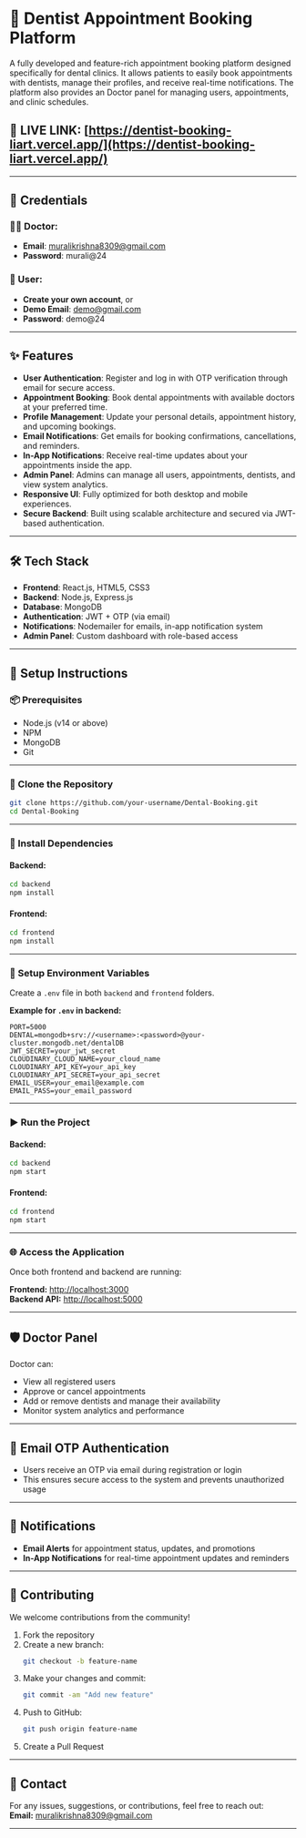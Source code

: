 
# 🦷 Dentist Appointment Booking Platform

A fully developed and feature-rich appointment booking platform designed specifically for dental clinics. It allows patients to easily book appointments with dentists, manage their profiles, and receive real-time notifications. The platform also provides an Doctor panel for managing users, appointments, and clinic schedules.

## 🔗 LIVE LINK: [https://dentist-booking-liart.vercel.app/](https://dentist-booking-liart.vercel.app/)

---

## 🧪 Credentials

### 👨‍⚕️ Doctor:
- **Email**: muralikrishna8309@gmail.com
- **Password**: murali@24

### 👤 User:
- **Create your own account**, or  
- **Demo Email**: demo@gmail.com  
- **Password**: demo@24

---

## ✨ Features

- **User Authentication**: Register and log in with OTP verification through email for secure access.
- **Appointment Booking**: Book dental appointments with available doctors at your preferred time.
- **Profile Management**: Update your personal details, appointment history, and upcoming bookings.
- **Email Notifications**: Get emails for booking confirmations, cancellations, and reminders.
- **In-App Notifications**: Receive real-time updates about your appointments inside the app.
- **Admin Panel**: Admins can manage all users, appointments, dentists, and view system analytics.
- **Responsive UI**: Fully optimized for both desktop and mobile experiences.
- **Secure Backend**: Built using scalable architecture and secured via JWT-based authentication.

---

## 🛠️ Tech Stack

- **Frontend**: React.js, HTML5, CSS3
- **Backend**: Node.js, Express.js
- **Database**: MongoDB
- **Authentication**: JWT + OTP (via email)
- **Notifications**: Nodemailer for emails, in-app notification system
- **Admin Panel**: Custom dashboard with role-based access

---

## 🚀 Setup Instructions

### 📦 Prerequisites
- Node.js (v14 or above)
- NPM
- MongoDB
- Git

---

### 📁 Clone the Repository

```bash
git clone https://github.com/your-username/Dental-Booking.git
cd Dental-Booking
```

---

### 🔧 Install Dependencies

#### Backend:
```bash
cd backend
npm install
```

#### Frontend:
```bash
cd frontend
npm install
```

---

### 📑 Setup Environment Variables

Create a `.env` file in both `backend` and `frontend` folders.

**Example for `.env` in backend:**
```env
PORT=5000
DENTAL=mongodb+srv://<username>:<password>@your-cluster.mongodb.net/dentalDB
JWT_SECRET=your_jwt_secret
CLOUDINARY_CLOUD_NAME=your_cloud_name
CLOUDINARY_API_KEY=your_api_key
CLOUDINARY_API_SECRET=your_api_secret
EMAIL_USER=your_email@example.com
EMAIL_PASS=your_email_password
```

---

### ▶️ Run the Project

#### Backend:
```bash
cd backend
npm start
```

#### Frontend:
```bash
cd frontend
npm start
```

---

### 🌐 Access the Application

Once both frontend and backend are running:

**Frontend:** [http://localhost:3000](http://localhost:3000)  
**Backend API:** [http://localhost:5000](http://localhost:5000)

---

## 🛡️ Doctor Panel

Doctor can:
- View all registered users
- Approve or cancel appointments
- Add or remove dentists and manage their availability
- Monitor system analytics and performance

---

## 🔐 Email OTP Authentication

- Users receive an OTP via email during registration or login
- This ensures secure access to the system and prevents unauthorized usage

---

## 🔔 Notifications

- **Email Alerts** for appointment status, updates, and promotions
- **In-App Notifications** for real-time appointment updates and reminders

---

## 🤝 Contributing

We welcome contributions from the community!

1. Fork the repository  
2. Create a new branch:
   ```bash
   git checkout -b feature-name
   ```
3. Make your changes and commit:
   ```bash
   git commit -am "Add new feature"
   ```
4. Push to GitHub:
   ```bash
   git push origin feature-name
   ```
5. Create a Pull Request

---

## 📩 Contact

For any issues, suggestions, or contributions, feel free to reach out:  
**Email:** muralikrishna8309@gmail.com

---
